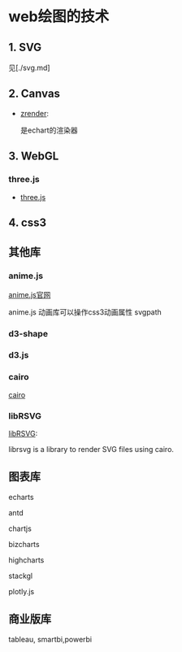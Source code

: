# web绘图的技术

## 1. SVG

见[./svg.md]

## 2. Canvas

- [zrender](https://ecomfe.github.io/zrender-doc/public/api.html):

  是echart的渲染器
  
## 3. WebGL

### three.js

- [three.js](https://threejs.org/docs/index.html#manual/zh/introduction/Creating-a-scene)

## 4. css3

## 其他库

### anime.js

[anime.js官网](https://github.com/juliangarnier/anime)

anime.js 动画库可以操作css3动画属性 svgpath

### d3-shape

### d3.js

### cairo

[cairo](https://www.cairographics.org/examples/)

### libRSVG

[libRSVG](https://wiki.gnome.org/action/show/Projects/LibRsvg?action=show&redirect=LibRsvg):

  librsvg is a library to render SVG files using cairo.

## 图表库

echarts

antd

chartjs

bizcharts

highcharts

stackgl

plotly.js

## 商业版库

tableau, smartbi,powerbi
